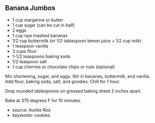 Banana Jumbos
-------------

- 1 cup margarine or butter
- 1 cup sugar (can be cut in half)
- 2 eggs
- 1 cup ripe mashed bananas
- 1/2 cup buttermilk (or 1/2 tablespoon lemon juice + 1/2 cup milk)
- 1 teaspoon vanilla
- 3 cups flour
- 1-1/2 teaspoons baking soda
- 1/2 teaspoon salt
- 1 cup cherries or chocolate chips or nuts (optional)

Mix shortening, sugar, and eggs.  Stir in bananas, buttermilk, and
vanilla.  Add flour, baking soda, salt, and goodies.  Chill for 1
hour.

Drop rounded tablespoons on greased baking sheet 2 inches apart.

Bake at 375 degrees F for 10 minutes.

- source: Auntie Roo
- keywords: cookies
